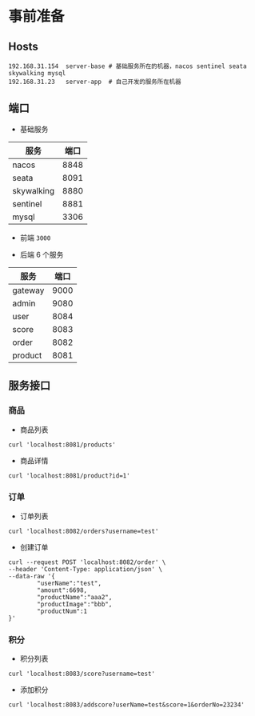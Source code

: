 # 事前准备

## Hosts

```shell
192.168.31.154	server-base # 基础服务所在的机器，nacos sentinel seata skywalking mysql
192.168.31.23	server-app	# 自己开发的服务所在机器
```

## 端口

* 基础服务

|服务|端口|
|---|---|
| nacos      | 8848 |
| seata      | 8091 |
| skywalking | 8880 |
| sentinel   | 8881 |
| mysql   | 3306 |

* 前端 	 `3000`

* 后端 6 个服务

|服务|端口|
|---|---|
| gateway | 9000 |
| admin | 9080 |
| user | 8084 |
| score | 8083 |
| order | 8082 |
|product		|8081|

## 服务接口

### 商品

* 商品列表

```shell
curl 'localhost:8081/products'
```

* 商品详情

```shell
curl 'localhost:8081/product?id=1'
```

### 订单

* 订单列表

```shell
curl 'localhost:8082/orders?username=test'
```

* 创建订单

```shell
curl --request POST 'localhost:8082/order' \
--header 'Content-Type: application/json' \
--data-raw '{
        "userName":"test",
        "amount":6698,
        "productName":"aaa2",
        "productImage":"bbb",
        "productNum":1
}'
```

### 积分

* 积分列表

```shell
curl 'localhost:8083/score?username=test'
```

* 添加积分

```shell
curl 'localhost:8083/addscore?userName=test&score=1&orderNo=23234'
```

